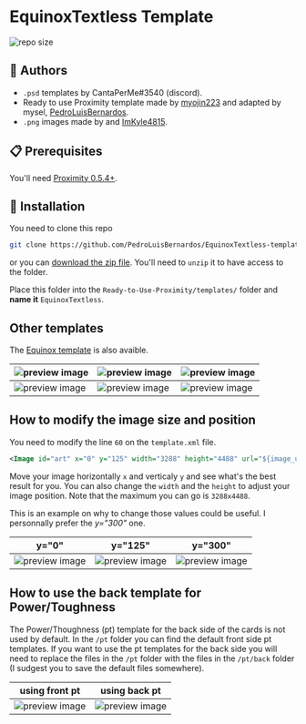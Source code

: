 # EquinoxTextless Template

![repo size](https://img.shields.io/github/repo-size/PedroLuisBernardos/EquinoxTextless-template-for-Proximity)

## 👥 Authors

* `.psd` templates by CantaPerMe#3540 (discord).
* Ready to use Proximity template made by [myojin223](https://github.com/myojin223) and adapted by mysel, [PedroLuisBernardos](https://github.com/PedroLuisBernardos).
* `.png` images made by  and [ImKyle4815](https://github.com/ImKyle4815).

## :clipboard: Prerequisites

You'll need [Proximity 0.5.4+](https://github.com/PedroLuisBernardos/Ready-to-Use-Proximity).

## :wrench: Installation

You need to clone this repo

```bash
git clone https://github.com/PedroLuisBernardos/EquinoxTextless-template-for-Proximity.git
```

or you can [download the zip file](https://github.com/PedroLuisBernardos/EquinoxTextless-template-for-Proximity/archive/refs/heads/master.zip). You'll need to `unzip` it to have access to the folder.

Place this folder into the `Ready-to-Use-Proximity/templates/` folder and **name it** `EquinoxTextless`.

## Other templates

The [Equinox template](https://github.com/PedroLuisBernardos/Equinox-template-for-Proximity) is also avaible.
 
| ![preview image](/Preview%20Images/crop.png) | ![preview image](/Preview%20Images/purphoros) | ![preview image](/Preview%20Images/wrenn.png) |
| --- | --- | --- |
| ![preview image](/Preview%20Images/Esper%20Sentinel%20(MH2%20Equinox).png) | ![preview image](/Preview%20Images/Nicol%20Bolas,%20the%20Ravager%20(M19%20Equinox).png) | ![preview image](/Preview%20Images/Waterlogged%20Grove%20(MH1%20Equinox).png) |

## How to modify the image size and position

You need to modify the line `60` on the `template.xml` file.

```xml
<Image id="art" x="0" y="125" width="3288" height="4488" url="${image_uris.art_crop}">
```

Move your image horizontally `x` and verticaly `y` and see what's the best result for you. You can also change the `width` and the `height` to adjust your image position. Note that the maximum you can go is `3288x4488`.

This is an example on why to change those values could be useful. I personnally prefer the *y="300"* one.

| y="0" | y="125" | y="300" |
| --- | --- | --- |
| ![preview image](/Preview%20Images/0.png) | ![preview image](/Preview%20Images/crop) | ![preview image](/Preview%20Images/300.png) |

## How to use the back template for Power/Toughness

The Power/Thoughness (pt) template for the back side of the cards is not used by default. In the `/pt` folder you can find the default front side pt templates. If you want to use the pt templates for the back side you will need to replace the files in the `/pt` folder with the files in the `/pt/back` folder (I sudgest you to save the default files somewhere).

| using front pt | using back pt |
| --- | --- |
| ![preview image](/Preview%20Images/front%20pt.png) | ![preview image](/Preview%20Images/back%20pt.png) |
